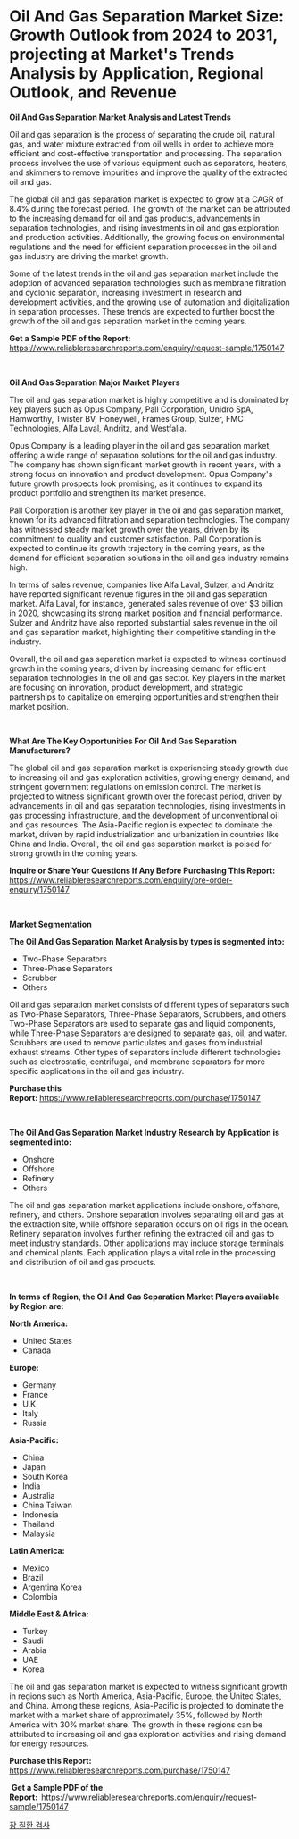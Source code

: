 <p><h1>Oil And Gas Separation Market Size: Growth Outlook from 2024 to 2031, projecting at Market's Trends Analysis by Application, Regional Outlook, and Revenue</h1></p><p><strong>Oil And Gas Separation Market Analysis and Latest Trends</strong></p>
<p><p>Oil and gas separation is the process of separating the crude oil, natural gas, and water mixture extracted from oil wells in order to achieve more efficient and cost-effective transportation and processing. The separation process involves the use of various equipment such as separators, heaters, and skimmers to remove impurities and improve the quality of the extracted oil and gas.</p><p>The global oil and gas separation market is expected to grow at a CAGR of 8.4% during the forecast period. The growth of the market can be attributed to the increasing demand for oil and gas products, advancements in separation technologies, and rising investments in oil and gas exploration and production activities. Additionally, the growing focus on environmental regulations and the need for efficient separation processes in the oil and gas industry are driving the market growth.</p><p>Some of the latest trends in the oil and gas separation market include the adoption of advanced separation technologies such as membrane filtration and cyclonic separation, increasing investment in research and development activities, and the growing use of automation and digitalization in separation processes. These trends are expected to further boost the growth of the oil and gas separation market in the coming years.</p></p>
<p><strong>Get a Sample PDF of the Report:&nbsp;</strong> <a href="https://www.reliableresearchreports.com/enquiry/request-sample/1750147">https://www.reliableresearchreports.com/enquiry/request-sample/1750147</a></p>
<p>&nbsp;</p>
<p><strong>Oil And Gas Separation Major Market Players</strong></p>
<p><p>The oil and gas separation market is highly competitive and is dominated by key players such as Opus Company, Pall Corporation, Unidro SpA, Hamworthy, Twister BV, Honeywell, Frames Group, Sulzer, FMC Technologies, Alfa Laval, Andritz, and Westfalia. </p><p>Opus Company is a leading player in the oil and gas separation market, offering a wide range of separation solutions for the oil and gas industry. The company has shown significant market growth in recent years, with a strong focus on innovation and product development. Opus Company's future growth prospects look promising, as it continues to expand its product portfolio and strengthen its market presence.</p><p>Pall Corporation is another key player in the oil and gas separation market, known for its advanced filtration and separation technologies. The company has witnessed steady market growth over the years, driven by its commitment to quality and customer satisfaction. Pall Corporation is expected to continue its growth trajectory in the coming years, as the demand for efficient separation solutions in the oil and gas industry remains high.</p><p>In terms of sales revenue, companies like Alfa Laval, Sulzer, and Andritz have reported significant revenue figures in the oil and gas separation market. Alfa Laval, for instance, generated sales revenue of over $3 billion in 2020, showcasing its strong market position and financial performance. Sulzer and Andritz have also reported substantial sales revenue in the oil and gas separation market, highlighting their competitive standing in the industry.</p><p>Overall, the oil and gas separation market is expected to witness continued growth in the coming years, driven by increasing demand for efficient separation technologies in the oil and gas sector. Key players in the market are focusing on innovation, product development, and strategic partnerships to capitalize on emerging opportunities and strengthen their market position.</p></p>
<p>&nbsp;</p>
<p><strong>What Are The Key Opportunities For Oil And Gas Separation Manufacturers?</strong></p>
<p><p>The global oil and gas separation market is experiencing steady growth due to increasing oil and gas exploration activities, growing energy demand, and stringent government regulations on emission control. The market is projected to witness significant growth over the forecast period, driven by advancements in oil and gas separation technologies, rising investments in gas processing infrastructure, and the development of unconventional oil and gas resources. The Asia-Pacific region is expected to dominate the market, driven by rapid industrialization and urbanization in countries like China and India. Overall, the oil and gas separation market is poised for strong growth in the coming years.</p></p>
<p><strong>Inquire or Share Your Questions If Any Before Purchasing This Report:</strong> <a href="https://www.reliableresearchreports.com/enquiry/pre-order-enquiry/1750147">https://www.reliableresearchreports.com/enquiry/pre-order-enquiry/1750147</a></p>
<p>&nbsp;</p>
<p><strong>Market Segmentation</strong></p>
<p><strong>The Oil And Gas Separation Market Analysis by types is segmented into:</strong></p>
<p><ul><li>Two-Phase Separators</li><li>Three-Phase Separators</li><li>Scrubber</li><li>Others</li></ul></p>
<p><p>Oil and gas separation market consists of different types of separators such as Two-Phase Separators, Three-Phase Separators, Scrubbers, and others. Two-Phase Separators are used to separate gas and liquid components, while Three-Phase Separators are designed to separate gas, oil, and water. Scrubbers are used to remove particulates and gases from industrial exhaust streams. Other types of separators include different technologies such as electrostatic, centrifugal, and membrane separators for more specific applications in the oil and gas industry.</p></p>
<p><strong>Purchase this Report:&nbsp;</strong><a href="https://www.reliableresearchreports.com/purchase/1750147">https://www.reliableresearchreports.com/purchase/1750147</a></p>
<p>&nbsp;</p>
<p><strong>The Oil And Gas Separation Market Industry Research by Application is segmented into:</strong></p>
<p><ul><li>Onshore</li><li>Offshore</li><li>Refinery</li><li>Others</li></ul></p>
<p><p>The oil and gas separation market applications include onshore, offshore, refinery, and others. Onshore separation involves separating oil and gas at the extraction site, while offshore separation occurs on oil rigs in the ocean. Refinery separation involves further refining the extracted oil and gas to meet industry standards. Other applications may include storage terminals and chemical plants. Each application plays a vital role in the processing and distribution of oil and gas products.</p></p>
<p>&nbsp;</p>
<p><strong>In terms of Region, the Oil And Gas Separation Market Players available by Region are:</strong></p>
<p>
    <p> <strong> North America: </strong>
        <ul>
            <li>United States</li>
            <li>Canada</li>
        </ul>
        </p> 
    <p> <strong> Europe: </strong>
        <ul>
            <li>Germany</li>
            <li>France</li>
            <li>U.K.</li>
            <li>Italy</li>
            <li>Russia</li>
        </ul>
        </p> 
    <p> <strong> Asia-Pacific: </strong>
        <ul>
            <li>China</li>
            <li>Japan</li>
            <li>South Korea</li>
            <li>India</li>
            <li>Australia</li>
            <li>China Taiwan</li>
            <li>Indonesia</li>
            <li>Thailand</li>
            <li>Malaysia</li>
        </ul>
        </p> 
    <p> <strong> Latin America: </strong>
        <ul>
            <li>Mexico</li>
            <li>Brazil</li>
            <li>Argentina Korea</li>
            <li>Colombia</li>
        </ul>
        </p> 
    <p> <strong> Middle East & Africa: </strong>
        <ul>
            <li>Turkey</li>
            <li>Saudi</li>
            <li>Arabia</li>
            <li>UAE</li>
            <li>Korea</li>
        </ul>
    </p>
    </p>
<p><p>The oil and gas separation market is expected to witness significant growth in regions such as North America, Asia-Pacific, Europe, the United States, and China. Among these regions, Asia-Pacific is projected to dominate the market with a market share of approximately 35%, followed by North America with 30% market share. The growth in these regions can be attributed to increasing oil and gas exploration activities and rising demand for energy resources.</p></p>
<p><strong>Purchase this Report: </strong><a href="https://www.reliableresearchreports.com/purchase/1750147">https://www.reliableresearchreports.com/purchase/1750147</a></p>
<p>&nbsp;<strong>Get a Sample PDF of the Report:&nbsp;&nbsp;</strong><a href="https://www.reliableresearchreports.com/enquiry/request-sample/1750147">https://www.reliableresearchreports.com/enquiry/request-sample/1750147</a></p>
<p><strong></strong></p>
<p><p><a href="https://github.com/oajzkywllm460/Market-Research-Report-List-1/blob/main/432713915017.md">장 질환 검사</a></p></p>